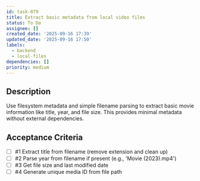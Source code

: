 ```yaml
---
id: task-079
title: Extract basic metadata from local video files
status: To Do
assignee: []
created_date: '2025-09-16 17:39'
updated_date: '2025-09-16 17:50'
labels:
  - backend
  - local-files
dependencies: []
priority: medium
---
```


## Description

Use filesystem metadata and simple filename parsing to extract basic movie information like title, year, and file size. This provides minimal metadata without external dependencies.

## Acceptance Criteria
<!-- AC:BEGIN -->
- [ ] #1 Extract title from filename (remove extension and clean up)
- [ ] #2 Parse year from filename if present (e.g., 'Movie (2023).mp4')
- [ ] #3 Get file size and last modified date
- [ ] #4 Generate unique media ID from file path
<!-- AC:END -->
